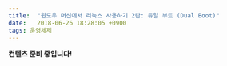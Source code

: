```yaml
---
title:  "윈도우 머신에서 리눅스 사용하기 2탄: 듀얼 부트 (Dual Boot)"
date:   2018-06-26 18:28:05 +0900
tags: 운영체제
---
```


**컨텐츠 준비 중입니다!**